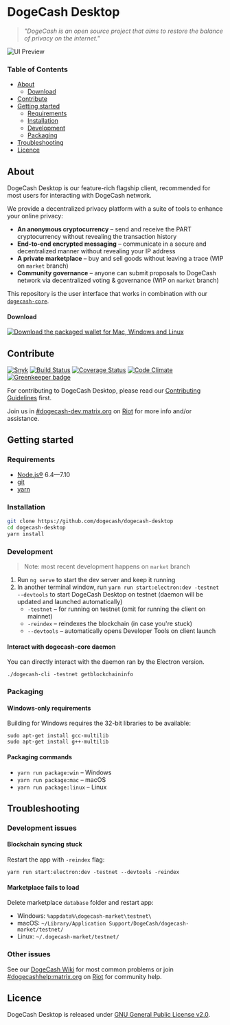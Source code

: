 # DogeCash Desktop

> *"DogeCash is an open source project that aims to restore the balance of privacy on the internet."*

![UI Preview](preview.gif)

### Table of Contents

* [About](#about)
   * [Download](#download)
* [Contribute](#contribute)
* [Getting started](#getting-started)
   * [Requirements](#requirements)
   * [Installation](#installation)
   * [Development](#development)
   * [Packaging](#packaging)
* [Troubleshooting](#troubleshooting)
* [Licence](#licence)

## About

DogeCash Desktop is our feature-rich flagship client, recommended for most users for interacting with DogeCash network.

We provide a decentralized privacy platform with a suite of tools to enhance your online privacy:

* **An anonymous cryptocurrency** – send and receive the PART cryptocurrency without revealing the transaction history
* **End-to-end encrypted messaging** – communicate in a secure and decentralized manner without revealing your IP address
* **A private marketplace** – buy and sell goods without leaving a trace (WIP on `market` branch)
* **Community governance** – anyone can submit proposals to DogeCash network via decentralized voting & governance (WIP on `market` branch)

This repository is the user interface that works in combination with our [`dogecash-core`](https://github.com/dogecash/dogecash-core).

#### Download

[![Download the packaged wallet for Mac, Windows and Linux](download-button.png)](https://github.com/dogecash/dogecash-desktop/releases)


## Contribute

[![Snyk](https://snyk.io/test/github/dogecash/dogecash-desktop/badge.svg)](https://snyk.io/test/github/dogecash/dogecash-desktop)
[![Build Status](https://travis-ci.org/dogecash/dogecash-desktop.svg?branch=master)](https://travis-ci.org/dogecash/dogecash-desktop)
[![Coverage Status](https://coveralls.io/repos/github/dogecash/dogecash-desktop/badge.svg?branch=master)](https://coveralls.io/github/dogecash/dogecash-desktop?branch=master)
[![Code Climate](https://codeclimate.com/github/dogecash/dogecash-desktop/badges/gpa.svg)](https://codeclimate.com/github/dogecash/dogecash-desktop)
[![Greenkeeper badge](https://badges.greenkeeper.io/dogecash/dogecash-desktop.svg)](https://greenkeeper.io/)

For contributing to DogeCash Desktop, please read our [Contributing Guidelines](CONTRIBUTING.md) first.

Join us in [#dogecash-dev:matrix.org](https://riot.im/app/#/room/#dogecash-dev:matrix.org) on [Riot](https://riot.im) for more info and/or assistance.


## Getting started

### Requirements

* [Node.js®](https://nodejs.org/) 6.4—7.10
* [git](https://git-scm.com/)
* [yarn](https://yarnpkg.com/en/)

### Installation

```bash
git clone https://github.com/dogecash/dogecash-desktop
cd dogecash-desktop
yarn install
```

### Development

> Note: most recent development happens on `market` branch

1. Run `ng serve` to start the dev server and keep it running
1. In another terminal window, run `yarn run start:electron:dev -testnet --devtools` to start DogeCash Desktop on testnet (daemon will be updated and launched automatically)
   * `-testnet` – for running on testnet (omit for running the client on mainnet)
   * `-reindex` – reindexes the blockchain (in case you're stuck)
   * `--devtools` – automatically opens Developer Tools on client launch

#### Interact with dogecash-core daemon

You can directly interact with the daemon ran by the Electron version.

```
./dogecash-cli -testnet getblockchaininfo
```

### Packaging

#### Windows-only requirements

Building for Windows requires the 32-bit libraries to be available:

```
sudo apt-get install gcc-multilib
sudo apt-get install g++-multilib
```

#### Packaging commands

* `yarn run package:win` – Windows
* `yarn run package:mac` – macOS
* `yarn run package:linux` – Linux


## Troubleshooting

### Development issues

#### Blockchain syncing stuck
Restart the app with `-reindex` flag:

```
yarn run start:electron:dev -testnet --devtools -reindex
```

#### Marketplace fails to load
Delete marketplace `database` folder and restart app:

* Windows: `%appdata%\dogecash-market\testnet\`
* macOS: `~/Library/Application Support/DogeCash/dogecash-market/testnet/`
* Linux: `~/.dogecash-market/testnet/`

### Other issues

See our [DogeCash Wiki](https://dogecash.wiki/) for most common problems or join [#dogecashhelp:matrix.org](https://riot.im/app/#/room/#dogecashhelp:matrix.org) on [Riot](https://riot.im) for community help.


## Licence

DogeCash Desktop is released under [GNU General Public License v2.0](LICENCE).
